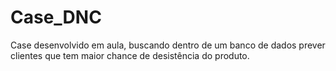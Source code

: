 # Case_DNC
<div>
Case desenvolvido em aula, buscando dentro de um banco de dados prever clientes que tem maior chance de desistência do produto.
<div>

